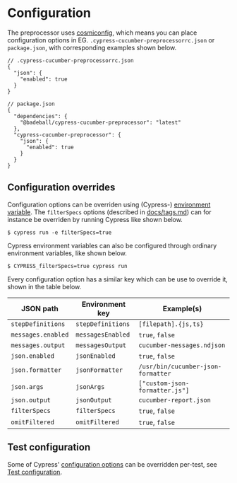 # Configuration

The preprocessor uses [cosmiconfig](https://github.com/davidtheclark/cosmiconfig), which means you can place configuration options in EG. `.cypress-cucumber-preprocessorrc.json` or `package.json`, with corresponding examples shown below.

```
// .cypress-cucumber-preprocessorrc.json
{
  "json": {
    "enabled": true
  }
}
```

```
// package.json
{
  "dependencies": {
    "@badeball/cypress-cucumber-preprocessor": "latest"
  },
  "cypress-cucumber-preprocessor": {
    "json": {
      "enabled": true
    }
  }
}
```

## Configuration overrides

Configuration options can be overriden using (Cypress-) [environment variable](https://docs.cypress.io/guides/guides/environment-variables). The `filterSpecs` options (described in [docs/tags.md](tags.md)) can for instance be overriden by running Cypress like shown below.

```
$ cypress run -e filterSpecs=true
```

Cypress environment variables can also be configured through ordinary environment variables, like shown below.

```
$ CYPRESS_filterSpecs=true cypress run
```

Every configuration option has a similar key which can be use to override it, shown in the table below.

| JSON path          | Environment key   | Example(s)                               |
|--------------------|-------------------|------------------------------------------|
| `stepDefinitions`  | `stepDefinitions` | `[filepath].{js,ts}` |
| `messages.enabled` | `messagesEnabled` | `true`, `false`                          |
| `messages.output`  | `messagesOutput`  | `cucumber-messages.ndjson`               |
| `json.enabled`     | `jsonEnabled`     | `true`, `false`                          |
| `json.formatter`   | `jsonFormatter`   | `/usr/bin/cucumber-json-formatter`       |
| `json.args     `   | `jsonArgs     `   | `["custom-json-formatter.js"]`           |
| `json.output`      | `jsonOutput`      | `cucumber-report.json`                   |
| `filterSpecs`      | `filterSpecs`     | `true`, `false`                          |
| `omitFiltered`     | `omitFiltered`    | `true`, `false`                          |

## Test configuration

Some of Cypress' [configuration options](https://docs.cypress.io/guides/references/configuration) can be overridden per-test, see [Test configuration](test-configuration.md).
